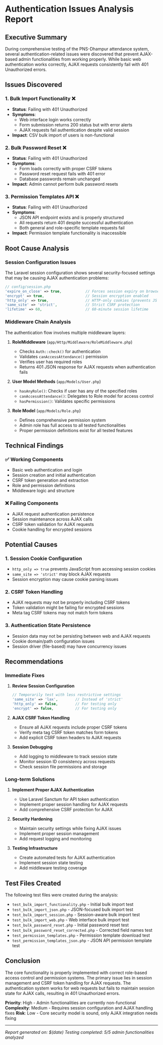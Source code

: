 # Authentication Issues Analysis Report

## Executive Summary

During comprehensive testing of the PNS-Dhampur attendance system, several authentication-related issues were discovered that prevent AJAX-based admin functionalities from working properly. While basic web authentication works correctly, AJAX requests consistently fail with 401 Unauthorized errors.

## Issues Discovered

### 1. **Bulk Import Functionality** ❌
- **Status**: Failing with 401 Unauthorized
- **Symptoms**: 
  - Web interface login works correctly
  - Form submission returns 200 status but with error alerts
  - AJAX requests fail authentication despite valid session
- **Impact**: CSV bulk import of users is non-functional

### 2. **Bulk Password Reset** ❌
- **Status**: Failing with 401 Unauthorized  
- **Symptoms**:
  - Form loads correctly with proper CSRF tokens
  - Password reset request fails with 401 error
  - Database passwords remain unchanged
- **Impact**: Admin cannot perform bulk password resets

### 3. **Permission Templates API** ❌
- **Status**: Failing with 401 Unauthorized
- **Symptoms**:
  - JSON API endpoint exists and is properly structured
  - All requests return 401 despite successful authentication
  - Both general and role-specific template requests fail
- **Impact**: Permission template functionality is inaccessible

## Root Cause Analysis

### Session Configuration Issues

The Laravel session configuration shows several security-focused settings that may be causing AJAX authentication problems:

```php
// config/session.php
'expire_on_close' => true,           // Forces session expiry on browser close
'encrypt' => true,                   // Session encryption enabled
'http_only' => true,                 // HTTP-only cookies (prevents JS access)
'same_site' => 'strict',             // Strict CSRF protection
'lifetime' => 60,                    // 60-minute session lifetime
```

### Middleware Chain Analysis

The authentication flow involves multiple middleware layers:

1. **RoleMiddleware** (`app/Http/Middleware/RoleMiddleware.php`)
   - Checks `Auth::check()` for authentication
   - Validates `canAccessAttendance()` permission
   - Verifies user has required roles
   - Returns 401 JSON response for AJAX requests when authentication fails

2. **User Model Methods** (`app/Models/User.php`)
   - `hasAnyRole()`: Checks if user has any of the specified roles
   - `canAccessAttendance()`: Delegates to Role model for access control
   - `hasPermission()`: Validates specific permissions

3. **Role Model** (`app/Models/Role.php`)
   - Defines comprehensive permission system
   - Admin role has full access to all tested functionalities
   - Proper permission definitions exist for all tested features

## Technical Findings

### ✅ **Working Components**
- Basic web authentication and login
- Session creation and initial authentication
- CSRF token generation and extraction
- Role and permission definitions
- Middleware logic and structure

### ❌ **Failing Components**
- AJAX request authentication persistence
- Session maintenance across AJAX calls
- CSRF token validation for AJAX requests
- Cookie handling for encrypted sessions

## Potential Causes

### 1. **Session Cookie Configuration**
- `http_only => true` prevents JavaScript from accessing session cookies
- `same_site => 'strict'` may block AJAX requests
- Session encryption may cause cookie parsing issues

### 2. **CSRF Token Handling**
- AJAX requests may not be properly including CSRF tokens
- Token validation might be failing for encrypted sessions
- Meta tag CSRF tokens may not match form tokens

### 3. **Authentication State Persistence**
- Session data may not be persisting between web and AJAX requests
- Cookie domain/path configuration issues
- Session driver (file-based) may have concurrency issues

## Recommendations

### Immediate Fixes

1. **Review Session Configuration**
   ```php
   // Temporarily test with less restrictive settings
   'same_site' => 'lax',        // Instead of 'strict'
   'http_only' => false,        // For testing only
   'encrypt' => false,          // For testing only
   ```

2. **AJAX CSRF Token Handling**
   - Ensure all AJAX requests include proper CSRF tokens
   - Verify meta tag CSRF token matches form tokens
   - Add explicit CSRF token headers to AJAX requests

3. **Session Debugging**
   - Add logging to middleware to track session state
   - Monitor session ID consistency across requests
   - Check session file permissions and storage

### Long-term Solutions

1. **Implement Proper AJAX Authentication**
   - Use Laravel Sanctum for API token authentication
   - Implement proper session handling for AJAX requests
   - Add comprehensive CSRF protection for AJAX

2. **Security Hardening**
   - Maintain security settings while fixing AJAX issues
   - Implement proper session management
   - Add request logging and monitoring

3. **Testing Infrastructure**
   - Create automated tests for AJAX authentication
   - Implement session state testing
   - Add middleware testing coverage

## Test Files Created

The following test files were created during the analysis:

- `test_bulk_import_functionality.php` - Initial bulk import test
- `test_bulk_import_json.php` - JSON-focused bulk import test  
- `test_bulk_import_session.php` - Session-aware bulk import test
- `test_bulk_import_web.php` - Web interface bulk import test
- `test_bulk_password_reset.php` - Initial password reset test
- `test_bulk_password_reset_corrected.php` - Corrected field names test
- `test_permission_templates.php` - Permission template download test
- `test_permission_templates_json.php` - JSON API permission template test

## Conclusion

The core functionality is properly implemented with correct role-based access control and permission systems. The primary issue lies in session management and CSRF token handling for AJAX requests. The authentication system works for web requests but fails to maintain session state for AJAX calls, resulting in 401 Unauthorized errors.

**Priority**: High - Admin functionalities are currently non-functional
**Complexity**: Medium - Requires session configuration and AJAX handling fixes
**Risk**: Low - Core security model is sound, only AJAX integration needs fixing

---
*Report generated on: $(date)*
*Testing completed: 5/5 admin functionalities analyzed*